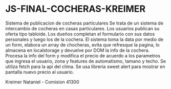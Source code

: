 # JS-FINAL-COCHERAS-KREIMER
Sistema de publicacion de cocheras particulares
Se trata de un sistema de intercambio de cocheras en casas particulares.
Los usuarios publican su oferta tipo tabloide. 
Los dueños completan el formulario con sus datos personales y luego los de la cochera.
El sistema toma la data por medio de un form, elabora un array de chocheras, evita que refresque la pagina, lo almacena en localstorage y devuelve por DOM la info de la cochera.
Procesa la info del form y modifica el precio de acuerdo a los parametros que ingresa el usuario, zona y features de automatismo, tamano y techo.
Se utiliza fetch para la api del clima.
Se usa libreria sweet alert para mostrar en pantalla nuevo precio al usuario.

Kreimer Nataniel - Comision 41300

